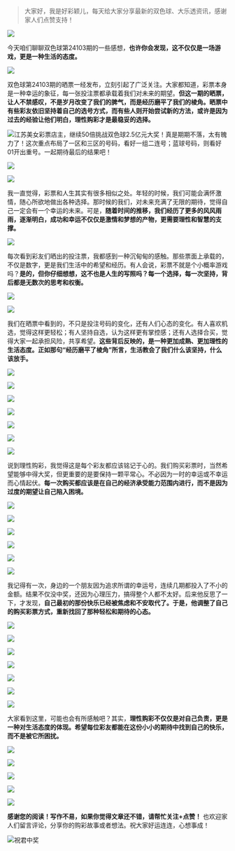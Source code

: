 > 大家好，我是好彩颖儿，每天给大家分享最新的双色球、大乐透资讯，感谢家人们点赞支持！

![](https://cdn.jsdelivr.net/gh/wangwenjie1314/PicCDN/2024-7-11/1720660897499-image.png)


今天咱们聊聊双色球第24103期的一些感想，**也许你会发现，这不仅仅是一场游戏，更是一种生活的态度。**

![](https://cdn.jsdelivr.net/gh/wangwenjie1314/PicCDN/2024-9-5/1725527515547-image.png)


双色球第24103期的晒票一经发布，立刻引起了广泛关注。大家都知道，彩票本身是一种幸运的象征，每一张投注票都承载着我们对未来的期望。**但这一期的晒票，让人不禁感叹，不是岁月改变了我们的脾气，而是经历磨平了我们的棱角。晒票中有些彩友依旧坚持着自己的选号方式，而有些人则开始尝试新的方法，或许是因为过去的经验让他们明白，理性购彩才是最稳妥的选择。**

![江苏美女彩票店主，继续50倍挑战双色球2.5亿元大奖！真是期期不落，太有魄力了！这次重点布局了一区和三区的号码，看好一组二连号；蓝球号码，则看好01开出重号。一起期待最后的结果吧！](https://cdn.jsdelivr.net/gh/wangwenjie1314/PicCDN/2024-9-5/1725527857127-image.png)


![](https://cdn.jsdelivr.net/gh/wangwenjie1314/PicCDN/2024-9-5/1725527524747-image.png)


![](https://cdn.jsdelivr.net/gh/wangwenjie1314/PicCDN/2024-9-5/1725527534191-image.png)


我一直觉得，彩票和人生其实有很多相似之处。年轻的时候，我们可能会满怀激情，随心所欲地做出各种选择。那时候的我们，对未来充满了无限的期待，觉得自己一定会有一个幸运的未来。可是，**随着时间的推移，我们经历了更多的风风雨雨，逐渐明白，成功和幸运不仅仅是激情和梦想的产物，更需要理性和智慧的支撑。**


![](https://cdn.jsdelivr.net/gh/wangwenjie1314/PicCDN/2024-9-5/1725527546979-image.png)


每次看到彩友们晒出的投注票，我都感到一种沉甸甸的感触。那些票面上承载的，不仅是数字，更是我们生活中的希望和经历。有人会说，彩票不就是个小概率游戏吗？**是的，但你仔细想想，这不也是人生的写照吗？每一个选择，每一次坚持，背后都是无数次的思考和权衡。**


![](https://cdn.jsdelivr.net/gh/wangwenjie1314/PicCDN/2024-9-5/1725527779588-image.png)

![](https://cdn.jsdelivr.net/gh/wangwenjie1314/PicCDN/2024-9-5/1725527795029-image.png)


我们在晒票中看到的，不只是投注号码的变化，还有人们心态的变化。有人喜欢机选，觉得这样更轻松；有人坚持自选，认为这样更有掌控感；还有人选择合买，觉得大家一起承担风险，共享希望。**这些背后反映的，是一种更加成熟、更加理性的生活态度。正如那句“经历磨平了棱角”所言，生活教会了我们什么该坚持，什么该放手。**

![](https://cdn.jsdelivr.net/gh/wangwenjie1314/PicCDN/2024-9-5/1725527741405-image.png)


![](https://cdn.jsdelivr.net/gh/wangwenjie1314/PicCDN/2024-9-5/1725527750624-image.png)


![](https://cdn.jsdelivr.net/gh/wangwenjie1314/PicCDN/2024-9-5/1725527734377-image.png)


![](https://cdn.jsdelivr.net/gh/wangwenjie1314/PicCDN/2024-9-5/1725527559133-image.png)

![](https://cdn.jsdelivr.net/gh/wangwenjie1314/PicCDN/2024-9-5/1725527768093-image.png)


![](https://cdn.jsdelivr.net/gh/wangwenjie1314/PicCDN/2024-9-5/1725527567196-image.png)


![](https://cdn.jsdelivr.net/gh/wangwenjie1314/PicCDN/2024-9-5/1725527788879-image.png)




说到理性购彩，我觉得这是每个彩友都应该铭记于心的。我们购买彩票时，当然希望能够中得大奖，但更重要的是要保持一颗平常心。不必因为一时的幸运或不幸运而心情起伏。**每一次购买都应该是在自己的经济承受能力范围内进行，而不是因为过度的期望让自己陷入困境。**

![](https://cdn.jsdelivr.net/gh/wangwenjie1314/PicCDN/2024-9-5/1725527757014-image.png)

![](https://cdn.jsdelivr.net/gh/wangwenjie1314/PicCDN/2024-9-5/1725527607482-image.png)

![](https://cdn.jsdelivr.net/gh/wangwenjie1314/PicCDN/2024-9-5/1725527599496-image.png)

![](https://cdn.jsdelivr.net/gh/wangwenjie1314/PicCDN/2024-9-5/1725527592457-image.png)

![](https://cdn.jsdelivr.net/gh/wangwenjie1314/PicCDN/2024-9-5/1725527582338-image.png)

![](https://cdn.jsdelivr.net/gh/wangwenjie1314/PicCDN/2024-9-5/1725527576133-image.png)


我记得有一次，身边的一个朋友因为追求所谓的幸运号，连续几期都投入了不小的金额。结果不仅没中奖，还因为心理压力，搞得整个人都不太好。后来他反思了一下，才发现，**自己最初的那份快乐已经被焦虑和不安取代了。于是，他调整了自己的购买彩票方式，重新找回了那种轻松和期待的心态。**

![](https://cdn.jsdelivr.net/gh/wangwenjie1314/PicCDN/2024-9-5/1725527626092-image.png)

![](https://cdn.jsdelivr.net/gh/wangwenjie1314/PicCDN/2024-9-5/1725527620670-image.png)

![](https://cdn.jsdelivr.net/gh/wangwenjie1314/PicCDN/2024-9-5/1725527615287-image.png)

![](https://cdn.jsdelivr.net/gh/wangwenjie1314/PicCDN/2024-9-5/1725527633346-image.png)

![](https://cdn.jsdelivr.net/gh/wangwenjie1314/PicCDN/2024-9-5/1725527643357-image.png)

![](https://cdn.jsdelivr.net/gh/wangwenjie1314/PicCDN/2024-9-5/1725527654949-image.png)

![](https://cdn.jsdelivr.net/gh/wangwenjie1314/PicCDN/2024-9-5/1725527661638-image.png)


大家看到这里，可能也会有所感触吧？其实，**理性购彩不仅仅是对自己负责，更是一种对生活态度的体现。希望每位彩友都能在这份小小的期待中找到自己的快乐，而不是被它所困扰。**


![](https://cdn.jsdelivr.net/gh/wangwenjie1314/PicCDN/2024-9-5/1725527719670-image.png)

![](https://cdn.jsdelivr.net/gh/wangwenjie1314/PicCDN/2024-9-5/1725527713972-image.png)

![](https://cdn.jsdelivr.net/gh/wangwenjie1314/PicCDN/2024-9-5/1725527682824-image.png)

![](https://cdn.jsdelivr.net/gh/wangwenjie1314/PicCDN/2024-9-5/1725527676281-image.png)

![](https://cdn.jsdelivr.net/gh/wangwenjie1314/PicCDN/2024-9-5/1725527669047-image.png)


**感谢您的阅读！写作不易，如果你觉得文章还不错，请帮忙关注+点赞！** 也欢迎家人们留言评论，分享你的购彩故事或者想法。祝大家好运连连，心想事成！

![祝君中奖](https://cdn.jsdelivr.net/gh/wangwenjie1314/PicCDN/2024-8-19/1724038774078-image.png)